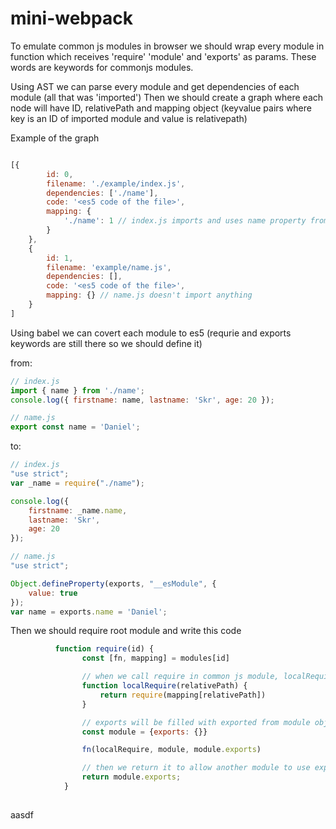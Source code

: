 # mini-webpack

To emulate common js modules in browser we should wrap every module in function which receives 'require' 'module' and 'exports' as params. These words are keywords for commonjs modules.

Using AST we can parse every module and get dependencies of each module (all that was 'imported')
Then we should create a graph where each node will have ID, relativePath and mapping object (keyvalue pairs where key is an ID of imported module and value is relativepath)

Example of the graph

```js

[{
        id: 0,
        filename: './example/index.js',
        dependencies: ['./name'],
        code: '<es5 code of the file>',
        mapping: {
            './name': 1 // index.js imports and uses name property from name.js 
        }
    },
    {
        id: 1,
        filename: 'example/name.js',
        dependencies: [],
        code: '<es5 code of the file>',
        mapping: {} // name.js doesn't import anything
    }
]

```

Using babel we can covert each module to es5 (requrie and exports keywords are still there so we should define it)

from:
```js
// index.js
import { name } from './name';
console.log({ firstname: name, lastname: 'Skr', age: 20 });

// name.js
export const name = 'Daniel';

```
to:
```js
// index.js
"use strict";
var _name = require("./name");

console.log({
    firstname: _name.name,
    lastname: 'Skr',
    age: 20
});

// name.js
"use strict";

Object.defineProperty(exports, "__esModule", {
    value: true
});
var name = exports.name = 'Daniel';
```

Then we should require root module and write this code
```js
          function require(id) {
                const [fn, mapping] = modules[id]

                // when we call require in common js module, localRequire will be executed
                function localRequire(relativePath) {
                    return require(mapping[relativePath])
                }

                // exports will be filled with exported from module objects and methods
                const module = {exports: {}}

                fn(localRequire, module, module.exports)

                // then we return it to allow another module to use exported values
                return module.exports;
            }
            
```
aasdf       
